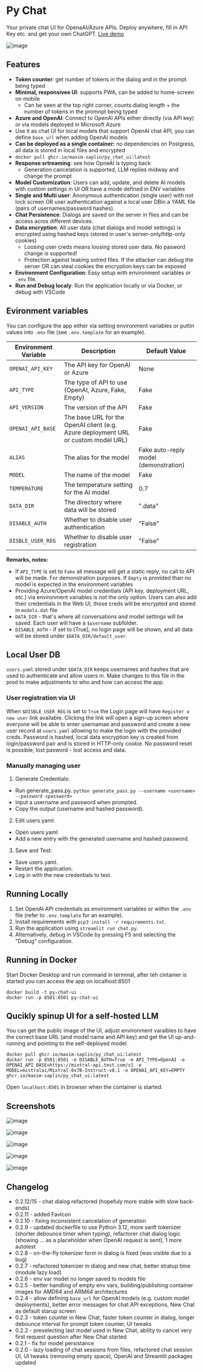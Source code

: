 # Py Chat

Your private chat UI for OpenaAI/Azure APIs. Deploy anywhere, fill in API Key etc. and get your own ChatGPT. [Live demo](https://pychatui.streamlit.app)

![image](https://github.com/maxim-saplin/py_chat_ui/assets/7947027/b097f9bd-795b-44cc-acfd-931b1e889699)

## Features

- **Token counter**: get number of tokens in the dialog and in the prompt being typed
- **Minimal, responsivee UI**: supports PWA, can be added to home-screen on mobile
  - Can be seen at the top right corner, counts dialog length + the number of tokens in the promnpt being typed
- **Azure and OpenAI**: Connect to OpenAI APIs either directly (via API key) or via models deployed in Microsoft Azure
 - Use it as chat UI for local models that support OpenAI chat API, you can define `base_url` when adding OpenAI models
- **Can be deployed as a single container:** no dependencies on Postgress, all data is stored in local files and encrypted
-   `docker pull ghcr.io/maxim-saplin/py_chat_ui:latest`
- **Response srtreaming**: see how OpneAI is typing back
  - Generation cancelation is supported, LLM replies midway and change the prompt
- **Model Customization**: Users can add, update, and delete AI models with custom settings in UI OR have a mode defined in ENV variables
- **Single and Multi user**: Anonymous authentication (single user) with not lock screen OR user authentication against a local user DBin a YAML file (pairs of usernames/password hashes).
- **Chat Persistence**: Dialogs are saved on the server in flies and can be access acros different devices.
- **Data encryption**: All user data (chat dialogs and model settings) is encrypted using hashed keys (stored in user's server-only/http-only cookies)
  - Loosing user creds means loosing stored user data. No pasword change is supported!
  - Protection against leaking sotred files. If the attacker can debug the server OR can steal cookies the encryption keys can be exposed
- **Environment Configuration**: Easy setup with environment variables or `.env` file.
- **Run and Debug localy**: Run the application locally or via Docker, or debug with VSCode

## Evironment variables

You can configure the app either via setting environment variables or puttin values into `.env` file (see `.env.template` for an example).

| Environment Variable | Description | Default Value |
|----------------------|-------------|---------------|
| `OPENAI_API_KEY`     | The API key for OpenAI or Azure | None |
| `API_TYPE`           | The type of API to use (OpenAI, Azure, Fake, Empty) | Fake |
| `API_VERSION`        | The version of the API | Fake |
| `OPENAI_API_BASE`    | The base URL for the OpenAI client (e.g. Azure deployment URL or custom model URL) | Fake |
| `ALIAS`              | The alias for the model | Fake auto-reply model (demonstration) |
| `MODEL`              | The name of the model | Fake |
| `TEMPERATURE`        | The temperature setting for the AI model | 0.7 |
| `DATA_DIR`           | The directory where data will be stored | ".data" |
| `DISABLE_AUTH`       | Whether to disable user authentication | "False" |
| `DISBLE_USER_REG`     | Whether to disable user registration | "False" |

**Remarks, notes:**
- If `API_TYPE` is set to `Fake` all message will get a static reply, no call to API will be made. For demonstration purposes. If `Empty` is provided than no model is expected in the environment variables
- Providing  Azure/OpenAI model credentials (API key, deployment URL, etc.) via environment variables is not the only option. Users can also add their credentials in the Web UI, those creds will be encrypted and stored in `models.dat` file
- `DATA_DIR` - that's where all conversations and model settings will be saved. Each user will have a `$username` subfolder.
- `DISABLE_AUTH` - if set to [True], no login page will be shown, and all data will be stored under `$DATA_DIR/default_user`.

## Local User DB

`users.yaml` stored under `$DATA_DIR` keeps usernames and hashes that are used to authenticate and allow users in. Make changes to this file in the prod to make adjustments to who and how can access the app.

### User registration via UI

When `$DISBLE_USER_REG` is set to `True` the Login page will have `Register a new user` link available. Clicking the link will open a sign-up screen where everyone will be able to enter usernamae and password and create a new user record at `users.yaml` allowing to make the login with the provided creds. Password is hashed, local data encryption key is created from login/password pair and is stored in HTTP-only cookie. No password reset is possible, lost pasword - lost access and data.

### Manually managing user

1. Generate Credentials:
- Run generate_pass.py.
  `python generate_pass.py --username <username> --password <password>`
- Input a username and password when prompted.
- Copy the output (username and hashed password).

2. Edit users.yaml:
- Open users.yaml.
- Add a new entry with the generated username and hashed password.

3. Save and Test:
- Save users.yaml.
- Restart the application.
- Log in with the new credentials to test.

## Running Locally

1. Set OpenAI API credentials as environment variables or within the `.env` file (refer to `.env.template` for an example).
2. Install requirements with `pip3 install -r requirements.txt`.
3. Run the application using `streamlit run chat.py`.
4. Alternatively, debug in VSCode by pressing F5 and selecting the "Debug" configuration.

## Running in Docker

Start Docker Desktop and run command in terminal, after teh cintainer is started you can access the app on localhost:8501

```
docker build -t py-chat-ui .
docker run -p 8501:8501 py-chat-ui
```

## Qucikly spinup UI for a self-hosted LLM

You can get the public image of the UI, adjust environment varaibles to have the correct base URL (and model name and API key) and get
the UI up-and-running and pointing to the self-deployed model 

```
docker pull ghcr.io/maxim-saplin/py_chat_ui:latest
docker run -p 8501:8501 -e DISABLE_AUTH=True -e API_TYPE=OpenAI -e OPENAI_API_BASE=https://mixtral-api.test.com/v1 -e MODEL=mistralai/Mixtral-8x7B-Instruct-v0.1 -e OPENAI_API_KEY=EMPTY ghcr.io/maxim-saplin/py_chat_ui:latest
```

Open `localhost:8501` in browser when the container is started.

## Screenshots

![image](https://github.com/maxim-saplin/py_chat_ui/assets/7947027/4f318108-3fa6-4e3d-b416-d1bf1535c58c)

![image](https://github.com/maxim-saplin/py_chat_ui/assets/7947027/cca8095f-1bad-443e-a911-3c650d035b9c)

![image](https://github.com/maxim-saplin/py_chat_ui/assets/7947027/37f988e4-ea53-4642-b457-4c3ba619fb92)

![image](https://github.com/maxim-saplin/py_chat_ui/assets/7947027/8d242ffd-88b1-4d63-88d8-6e5a214cfbe9)

![image](https://github.com/maxim-saplin/py_chat_ui/assets/7947027/5e00aa12-a8ee-45e1-8493-e5a113a06e8c)

## Changelog

- 0.2.12/15 - chat dialog refactored (hopefuly more stable with slow back-ends)
- 0.2.11 - added FavIcon
- 0.2.10 - fixing inconsistent cancelation of generation
- 0.2.9 - updated dockerfile to use Python 3.12, more swift tokenizer (shorter debounce timer when typing), refactorer chat dialog logic (showing ... as a placeholder when OpenAI request is sent), 1 more autotest
- 0.2.8 - on-the-fly tokenizer form in dialog is fixed (was visible due to a bug)
- 0.2.7 - refactored tokenizer in dialog and new chat, better stratup time (module lazy load)
- 0.2.6 - env var model no longer saved to models file
- 0.2.5 - better handling of empty env vars, building/publishing container images for AMD64 and ARM64 architectures
- 0.2.4 - allow defining `base_url` for OpenAI models (e.g. custom model deployments), better error messages for chat API exceptions, New Chat as default starup screen
- 0.2.3 - token counter in New Chat, faster token counter in dialog, longer debounce interval for prompt token counter, UI tweaks
- 0.2.2 - preselecting last model used in New Chat, ability to cancel very first request question after New Chat started
- 0.2.1 - fix for model persistance
- 0.2.0 - lazy loading of chat sessions from files, refactored chat session UI, UI tweaks (removing empty space), OpenAI and Streamlit packages updated
